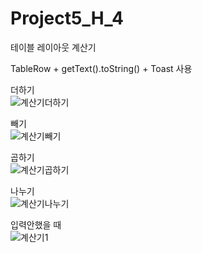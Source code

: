 # Project5_H_4
테이블 레이아웃 계산기

TableRow + getText().toString() + Toast 사용  

더하기   
![계산기더하기](https://user-images.githubusercontent.com/37572367/88132460-802efb00-cc1a-11ea-93b7-1f18fac55b26.PNG)

빼기   
![계산기빼기](https://user-images.githubusercontent.com/37572367/88132464-80c79180-cc1a-11ea-8684-46aab4b50c4a.PNG)   

곱하기   
![계산기곱하기](https://user-images.githubusercontent.com/37572367/88132466-81602800-cc1a-11ea-9f00-eb6f5d4908d6.PNG)

나누기   
![계산기나누기](https://user-images.githubusercontent.com/37572367/88132467-81602800-cc1a-11ea-9b95-8f59c7cf27b7.PNG)   

입력안했을 때   
![계산기1](https://user-images.githubusercontent.com/37572367/88132468-81f8be80-cc1a-11ea-9bb4-74275a9a8c41.PNG)   

